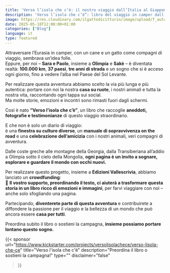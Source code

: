 ```yaml
---
title: 'Verso l’isola che c’è: il nostro viaggio dall’Italia al Giappone con cane e gatto in camper diventa un libro'
description: 'Verso l’isola che c’è”: libro del viaggio in camper dall’Italia al Giappone con cane e gatto. 100.000 km, 37 paesi. Preordina ora!'
image: https://res.cloudinary.com/ilgattodicitturin/image/upload/f_auto,q_auto,w_800,dpr_auto/v1713007643/Articoli/Blog/verso-l-isola-che-ce-libro_gujton.jpg
date: 2025-05-18T12:00:00+01:00
categories: ["Blog"]
language: it
type: featured   
---
```

Attraversare l’Eurasia in camper, con un cane e un gatto come compagni di viaggio, sembrava un’idea folle.  
Eppure, per noi – **Sara e Paolo**, insieme a **Olimpia** e **Sakè** – è diventata realtà: **100.000 km**, **37 paesi**, **tre anni di strada** e un sogno che si è acceso ogni giorno, fino a vedere l’alba nel Paese del Sol Levante.

Per realizzare questa avventura abbiamo scelto la via più lunga e più autentica: portare con noi la nostra **casa su ruote**, i nostri animali e tutta la nostra vita, raccontando ogni tappa sui social.  
Ma molte storie, emozioni e incontri sono rimasti fuori dagli schermi.

Così è nato **“Verso l’isola che c’è”**, un libro che raccoglie **aneddoti, fotografie e testimonianze** di questo viaggio straordinario.

E che non è solo un diario di viaggio:  
è una **finestra su culture diverse**, un **manuale di sopravvivenza on the road** e una **celebrazione dell’amicizia** con i nostri animali, veri compagni di avventura.

Dalle coste greche alle montagne della Georgia, dalla Transiberiana all’addio a Olimpia sotto il cielo della Mongolia, **ogni pagina è un invito a sognare, esplorare e guardare il mondo con occhi nuovi.**

Per realizzare questo progetto, insieme a **Edizioni Vallescrivia**, abbiamo lanciato un **crowdfunding**:  
🎯 **Il vostro supporto, preordinando il testo, ci aiuterà a trasformare questa storia in un libro ricco di emozioni e immagini**, per farvi viaggiare con noi – anche solo sfogliando una pagina.

Partecipando, **diventerete parte di questa avventura** e contribuirete a diffondere la passione per il viaggio e la bellezza di un mondo che può ancora essere **casa per tutti**.

Preordina subito il libro o sostieni la campagna, **insieme possiamo portare lontano questo sogno.**


{{< sponsor 
    url="https://www.kickstarter.com/projects/versolisolachece/verso-lisola-che-ce"
    title="Verso l'isola che c'è"
    description="Preordina il libro o sostieni la campagna!"
    type=""
    disclaimer="false"
>}}

